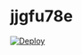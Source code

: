 # jjgfu78e

[![Deploy](https://www.herokucdn.com/deploy/button.png)](https://dashboard.heroku.com/new?template=https://github.com/KGFU798J/jjgfu78e)
